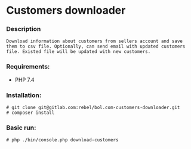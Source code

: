 # Customers downloader

### Description

    Download information about customers from sellers account and save them to csv file. Optionally, can send email with updated customers file. Existed file will be updated with new customers.

### Requirements:
 
 * PHP 7.4
 
### Installation:

    # git clone git@gitlab.com:rebel/bol.com-customers-downloader.git
    # composer install
    
### Basic run:

    # php ./bin/console.php download-customers
